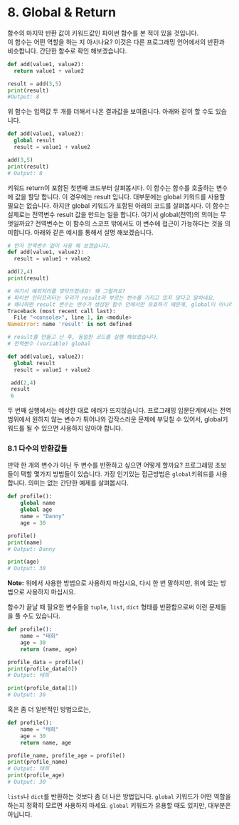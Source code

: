 # 8. Global & Return

함수의 마지막 반환 값이 키워드값인 파이썬 함수를 본 적이 있을 것입니다.  
이 함수는 어떤 역할을 하는 지 아시나요? 이것은 다른 프로그래밍 언어에서의 반환과 비슷합니다. 간단한 함수로 확인 해보겠습니다.

```python
def add(value1, value2):
  return value1 + value2

result = add(3,5)
print(result)
#Output: 8
```

위 함수는 입력값 두 개를 더해서 나온 결과값을 보여줍니다. 아래와 같이 할 수도 있습니다.

```python
def add(value1, value2):
  global result
  result = value1 + value2

add(3,5)
print(result)
# Output: 8
```

키워드 return이 포함된 첫번째 코드부터 살펴봅시다. 이 함수는 함수를 호출하는 변수에 값을 할당 합니다.  이 경우에는 result 입니다. 대부분에는 global 키워드를 사용할 필요는 없습니다. 하지만 global 키워드가 포함된 아래의 코드를 살펴봅시다. 이 함수는 실제로는 전역변수 result 값을 만드는 일을 합니다. 여기서 global\(전역\)의 의미는 무엇일까요? 전역변수는 이 함수의 스코프 밖에서도 이 변수에 접근이 가능하다는 것을 의미합니다. 아래와 같은 예시를 통해서 설명 해보겠습니다.

```python
# 먼저 전역변수 없이 사용 해 보겠습니다.
def add(value1, value2):
  result = value1 + value2

add(2,4)
print(result)

# 여기서 예외처리를 맞닥뜨렸네요! 왜 그럴까요?
# 파이썬 인터프리터는 우리가 result라 부르는 변수를 가지고 있지 않다고 말하네요.
# 왜냐하면 result 변수는 변수가 생성된 함수 안에서만 유효하기 때문에, global이 아니라면 접근할 수 없습니다.
Traceback (most recent call last):
  File "<console>", line 1, in <module>
NameError: name 'result' is not defined

# result를 만들고 난 후, 동일한 코드를 실행 해보겠습니다.
# 전역변수 (variable) global

def add(value1, value2):
  global result
  result = value1 + value2

 add(2,4)
 result
 6
```

두 번째 실행에서는 예상한 대로 에러가 뜨지않습니다. 프로그래밍 입문단계에서는 전역범위에서 원하지 않는 변수가 튀어나와 갑작스러운 문제에 부딪칠 수 있어서, global키워드를 될 수 있으면 사용하지 않아야 합니다.

### 8.1 다수의 반환값들

만약 한 개의 변수가 아닌 두 변수를 반환하고 싶으면 어떻게 할까요? 프로그래밍 초보들이 택할 몇가지 방법들이 있습니다. 가장 인기있는 접근방법은 `global`키워드를 사용합니다. 의미는 없는 간단한 예제를 살펴봅시다.

```py
def profile():
    global name 
    global age
    name = "Danny"
    age = 30

profile()
print(name)
# Output: Danny

print(age)
# Output: 30
```

**Note:** 위에서 사용한 방법으로 사용하지 마십시요, 다시 한 번 말하지만, 위에 있는 방법으로 사용하지 마십시요.

함수가 끝날 때 필요한 변수들을  `tuple`, `list`, `dict` 형태를 반환함으로써 이런 문제들을 풀 수도 있습니다.

```python
def profile():
    name = "태희"
    age = 30
    return (name, age)    

profile_data = profile()
print(profile_data[0])
# Output: 태희

print(profile_data[1])
# Output: 30
```

혹은 좀 더 일반적인 방법으로는,

```python
def profile():
    name = "태희"
    age = 30
    return name, age

profile_name, profile_age = profile()
print(profile_name)
# Output: 태희
print(profile_age)
# Output: 30
```

`lists`나 `dict`를 반환하는 것보다 좀 더 나은 방법입니다. `global` 키워드가 어떤 역할을 하는지 정확히 모르면 사용하지 마세요. `global` 키워드가 유용할 때도 있지만, 대부분은 아닙니다.

